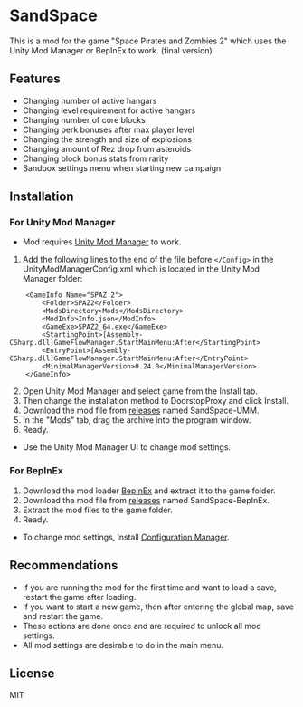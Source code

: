 # SandSpace

This is a mod for the game "Space Pirates and Zombies 2" which uses the Unity Mod Manager or BepInEx to work. (final version)

## Features

- Changing number of active hangars
- Changing level requirement for active hangars
- Changing number of core blocks
- Changing perk bonuses after max player level
- Changing the strength and size of explosions
- Changing amount of Rez drop from asteroids
- Changing block bonus stats from rarity
- Sandbox settings menu when starting new campaign

## Installation

### For Unity Mod Manager

- Mod requires [Unity Mod Manager](https://www.nexusmods.com/site/mods/21) to work.

1. Add the following lines to the end of the file before ```</Config>``` in the UnityModManagerConfig.xml which is located in the Unity Mod Manager folder:
```
	<GameInfo Name="SPAZ 2">
		<Folder>SPAZ2</Folder>
		<ModsDirectory>Mods</ModsDirectory>
		<ModInfo>Info.json</ModInfo>
		<GameExe>SPAZ2_64.exe</GameExe>
		<StartingPoint>[Assembly-CSharp.dll]GameFlowManager.StartMainMenu:After</StartingPoint>
		<EntryPoint>[Assembly-CSharp.dll]GameFlowManager.StartMainMenu:After</EntryPoint>
		<MinimalManagerVersion>0.24.0</MinimalManagerVersion>
	</GameInfo>
```
2. Open Unity Mod Manager and select game from the Install tab.
3. Then change the installation method to DoorstopProxy and click Install.
4. Download the mod file from [releases](https://github.com/DesertBoss/SandSpace/releases) named SandSpace-UMM.
5. In the "Mods" tab, drag the archive into the program window.
5. Ready.

- Use the Unity Mod Manager UI to change mod settings.

### For BepInEx

1. Download the mod loader [BepInEx](https://github.com/BepInEx/BepInEx/releases/download/v5.4.22/BepInEx_x64_5.4.22.0.zip) and extract it to the game folder.
2. Download the mod file from [releases](https://github.com/DesertBoss/SandSpace/releases) named SandSpace-BepInEx.
3. Extract the mod files to the game folder.
4. Ready.

- To change mod settings, install [Configuration Manager](https://github.com/BepInEx/BepInEx.ConfigurationManager).

## Recommendations

- If you are running the mod for the first time and want to load a save, restart the game after loading.
- If you want to start a new game, then after entering the global map, save and restart the game.
- These actions are done once and are required to unlock all mod settings.
- All mod settings are desirable to do in the main menu.

## License
MIT
